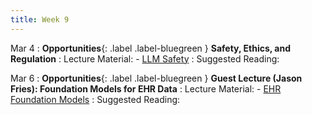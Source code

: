 ```yaml
---
title: Week 9
---
```


Mar 4
: **Opportunities**{: .label .label-bluegreen } **Safety, Ethics, and Regulation**
: Lecture Material: 
    - [LLM Safety](../assets/lectures/L15_LLMsafety.pptx)
: Suggested Reading: 


Mar 6
: **Opportunities**{: .label .label-bluegreen } **Guest Lecture (Jason Fries): Foundation Models for EHR Data**
: Lecture Material: 
    - [EHR Foundation Models](../assets/lectures/L16_ehrdata.pdf)
: Suggested Reading: 

